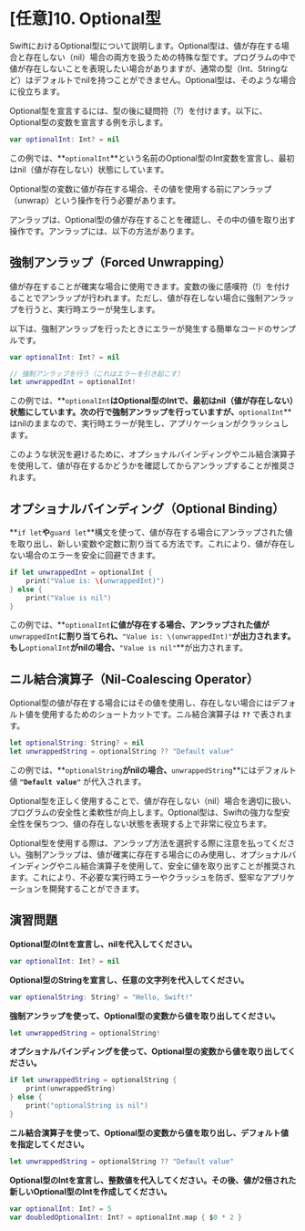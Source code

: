 # [任意]10. Optional型

SwiftにおけるOptional型について説明します。Optional型は、値が存在する場合と存在しない（nil）場合の両方を扱うための特殊な型です。プログラムの中で値が存在しないことを表現したい場合がありますが、通常の型（Int、Stringなど）はデフォルトでnilを持つことができません。Optional型は、そのような場合に役立ちます。

Optional型を宣言するには、型の後に疑問符（?）を付けます。以下に、Optional型の変数を宣言する例を示します。

```swift
var optionalInt: Int? = nil
```

この例では、**`optionalInt`**という名前のOptional型のInt変数を宣言し、最初はnil（値が存在しない）状態にしています。

Optional型の変数に値が存在する場合、その値を使用する前にアンラップ（unwrap）という操作を行う必要があります。

アンラップは、Optional型の値が存在することを確認し、その中の値を取り出す操作です。アンラップには、以下の方法があります。

## 強制アンラップ（Forced Unwrapping）

値が存在することが確実な場合に使用できます。変数の後に感嘆符（!）を付けることでアンラップが行われます。ただし、値が存在しない場合に強制アンラップを行うと、実行時エラーが発生します。

以下は、強制アンラップを行ったときにエラーが発生する簡単なコードのサンプルです。

```swift
var optionalInt: Int? = nil

// 強制アンラップを行う（これはエラーを引き起こす）
let unwrappedInt = optionalInt!
```

この例では、**`optionalInt`**はOptional型のIntで、最初はnil（値が存在しない）状態にしています。次の行で強制アンラップを行っていますが、**`optionalInt`**はnilのままなので、実行時エラーが発生し、アプリケーションがクラッシュします。

このような状況を避けるために、オプショナルバインディングやニル結合演算子を使用して、値が存在するかどうかを確認してからアンラップすることが推奨されます。

## オプショナルバインディング（Optional Binding）

**`if let`**や**`guard let`**構文を使って、値が存在する場合にアンラップされた値を取り出し、新しい変数や定数に割り当てる方法です。これにより、値が存在しない場合のエラーを安全に回避できます。

```swift
if let unwrappedInt = optionalInt {
    print("Value is: \(unwrappedInt)")
} else {
    print("Value is nil")
}
```

この例では、**`optionalInt`**に値が存在する場合、アンラップされた値が**`unwrappedInt`**に割り当てられ、**`"Value is: \(unwrappedInt)"`**が出力されます。もし**`optionalInt`**がnilの場合、**`"Value is nil"`**が出力されます。

## ニル結合演算子（Nil-Coalescing Operator）

Optional型の値が存在する場合にはその値を使用し、存在しない場合にはデフォルト値を使用するためのショートカットです。ニル結合演算子は **`??`** で表されます。

```swift
let optionalString: String? = nil
let unwrappedString = optionalString ?? "Default value"
```

この例では、**`optionalString`**がnilの場合、**`unwrappedString`**にはデフォルト値 **`"Default value"`** が代入されます。

Optional型を正しく使用することで、値が存在しない（nil）場合を適切に扱い、プログラムの安全性と柔軟性が向上します。Optional型は、Swiftの強力な型安全性を保ちつつ、値の存在しない状態を表現する上で非常に役立ちます。

Optional型を使用する際は、アンラップ方法を選択する際に注意を払ってください。強制アンラップは、値が確実に存在する場合にのみ使用し、オプショナルバインディングやニル結合演算子を使用して、安全に値を取り出すことが推奨されます。これにより、不必要な実行時エラーやクラッシュを防ぎ、堅牢なアプリケーションを開発することができます。

## 演習問題

**Optional型のIntを宣言し、nilを代入してください。**

```swift
var optionalInt: Int? = nil
```

**Optional型のStringを宣言し、任意の文字列を代入してください。**

```swift
var optionalString: String? = "Hello, Swift!"
```

**強制アンラップを使って、Optional型の変数から値を取り出してください。**

```swift
let unwrappedString = optionalString!
```

**オプショナルバインディングを使って、Optional型の変数から値を取り出してください。**

```swift
if let unwrappedString = optionalString {
    print(unwrappedString)
} else {
    print("optionalString is nil")
}
```

**ニル結合演算子を使って、Optional型の変数から値を取り出し、デフォルト値を指定してください。**

```swift
let unwrappedString = optionalString ?? "Default value"
```

**Optional型のIntを宣言し、整数値を代入してください。その後、値が2倍された新しいOptional型のIntを作成してください。**

```swift
var optionalInt: Int? = 5
var doubledOptionalInt: Int? = optionalInt.map { $0 * 2 }
```

